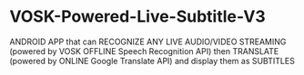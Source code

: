 # VOSK-Powered-Live-Subtitle-V3
ANDROID APP that can RECOGNIZE ANY LIVE AUDIO/VIDEO STREAMING (powered by VOSK OFFLINE Speech Recognition API) then TRANSLATE (powered by ONLINE Google Translate API) and display them as SUBTITLES

